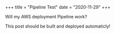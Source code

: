 +++
title = "Pipeline Test"
date = "2020-11-29"
+++

Will my AWS deployment Pipeline work?
<!--more-->
This post should be built and deployed automaticly! 
